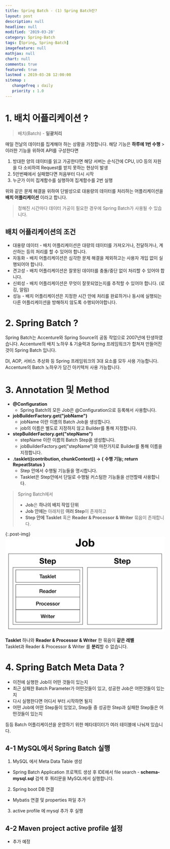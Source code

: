 ```yaml
---
title: Spring Batch - (1) Spring Batch란?
layout: post
description: null
headline: null
modified: '2019-03-28'
category: Spring-Batch
tags: [Spring, Spring-Batch]
imagefeature: null
mathjax: null
chart: null
comments: true
featured: true
lastmod : 2019-03-28 12:00:00
sitemap :  
   changefreq : daily
   priority : 1.0
---
```


# 1. 배치 어플리케이션 ?
  
> 배치(Batch) - **일괄처리**
  
매일 전날의 데이터를 집계해야 하는 상황을 가정합니다.
해당 기능은 **하루에 1번 수행** > 이러한 기능을 위하여 API를 구성한다면  
  
1. 방대한 양의 데이터를 읽고 가공한다면 해당 서버는 순식간에 CPU, I/O 등의 자원을 다 소비하여 Request를 받지 못하는 현상이 발생
2. 5만번째에서 실패했다면 처음부터 다시 시작
3. 누군가 이미 집계함수를 실행하여 집계함수를 2번 실행
  
위와 같은 문제 해결을 위하여 단발성으로 대용량의 데이터를 처리하는 어플리케이션을 **배치 어플리케이션** 이라고 합니다.  

> 정해진 시간마다 데이터 가공이 필요한 경우에 Spring Batch가 사용될 수 있습니다.
  
## 배치 어플리케이션의 조건
 - 대용량 데이터 - 배치 어플리케이션은 대량의 데이터를 가져오거나, 전달하거나, 계산하는 등의 처리를 할 수 ​​있어야 합니다.
 - 자동화 - 배치 어플리케이션은 심각한 문제 해결을 제외하고는 사용자 개입 없이 실행되어야 합니다.
 - 견고성 - 배치 어플리케이션은 잘못된 데이터를 충돌/중단 없이 처리할 수 있어야 합니다.
 - 신뢰성 - 배치 어플리케이션은 무엇이 잘못되었는지를 추적할 수 있어야 합니다. (로깅, 알림)
 - 성능 - 배치 어플리케이션은 지정한 시간 안에 처리를 완료하거나 동시에 실행되는 다른 어플리케이션을 방해하지 않도록 수행되어야합니다.
  
  
# 2. Spring Batch ?
  
Spring Batch는 Accenture와 Spring Source의 공동 작업으로 2007년에 탄생하였습니다.
Accenture의 배치 노하우 & 기술력과 Spring 프레임워크가 합쳐져 만들어진 것이 Spring Batch 입니다.  
  
DI, AOP, 서비스 추상화 등 Spring 프레임워크의 3대 요소를 모두 사용 가능합니다.  
Accenture의 Batch 노하우가 담긴 아키텍처 사용 가능합니다.  
  
  
# 3. Annotation 및 Method
  
- **@Configuration**
   - Spring Batch의 모든 Job은 @Configuration으로 등록해서 사용합니다.
- **jobBuilderFactory.get("jobName")**
   - jobName 이란 이름의 Batch Job을 생성합니다.
   - job의 이름은 별도로 지정하지 않고 Builder를 통해 지정합니다.
- **stepBuilderFactory.get("stepName")**
   - stepName 이란 이름의 Batch Step을 생성합니다.
   - jobBuilderFactory.get("stepName")와 마찬가지로 Builder를 통해 이름을 지정합니다.
- **.tasklet((contribution, chunkContext)) -> { 수행 기능; return RepeatStatus }**
   - Step 안에서 수행될 기능들을 명시합니다.
   - Tasklet은 Step안에서 단일로 수행될 커스텀한 기능들을 선언할때 사용합니다.  
  
  
> Spring Batch에서  
>  - **Job**은 **하나의 배치 작업 단위**  
>  - **Job 안에는** 아래처럼 **여러 Step**이 존재하고  
>  - **Step 안에** **Tasklet** 혹은 **Reader & Processor & Writer** 묶음이 존재합니다.  
  

{:.post-img}
![JOB](/images/post/job.png)
  
**Tasklet** 하나와 **Reader & Processor & Writer** 한 묶음이 **같은 레벨**  
Tasklet과  Reader & Processor & Writer 를 **분리**할 수 없습니다.
  
  
# 4. Spring Batch Meta Data ?
  
 - 이전에 실행한 Job이 어떤 것들이 있는지  
 - 최근 실패한 Batch Parameter가 어떤것들이 있고, 성공한 Job은 어떤것들이 있는지  
 - 다시 실행한다면 어디서 부터 시작하면 될지  
 - 어떤 Job에 어떤 Step들이 있었고, Step들 중 성공한 Step과 실패한 Step들은 어떤것들이 있는지  

등등 Batch 어플리케이션을 운영하기 위한 메타데이터가 여러 테이블에 나눠져 있습니다.   
  
  
## 4-1 MySQL에서 Spring Batch 실행
1. MySQL 에서 Meta Data Table 생성
 - Spring Batch Application 프로젝트 생성 후 IDE에서 file search - **schema-mysql.sql** 검색 후 쿼리문을 MySQL에서 실행합니다.

2. Spring boot DB 연결
 - Mybatis 연결 및 properties 파일 추가

3. active profile 에 mysql 추가 후 실행

  
## 4-2 Maven project active profile 설정

 - 추가 예정

